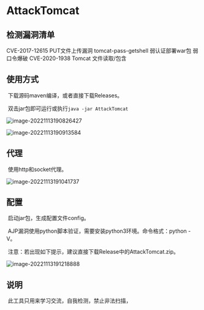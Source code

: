 # AttackTomcat

## 检测漏洞清单

CVE-2017-12615 PUT文件上传漏洞
tomcat-pass-getshell 弱认证部署war包
弱口令爆破
CVE-2020-1938 Tomcat 文件读取/包含

## 使用方式

​	下载源码maven编译，或者直接下载Releases。

​	双击jar包即可运行或执行`java -jar AttackTomcat`

![image-20221113190826427](https://github.com/tpt11fb/AttackTomcat/tree/main/images/image-20221113190826427.png)

![image-20221113190913584](https://github.com/tpt11fb/AttackTomcat/tree/main/images/image-20221113190913584.png)

## 代理

​	使用http和socket代理。

![image-20221113191041737](https://github.com/tpt11fb/AttackTomcat/tree/main/images/image-20221113191041737.png)

## 配置

​	启动jar包，生成配置文件config。

​	AJP漏洞使用python脚本验证，需要安装python3环境。命令格式：python -V。

​	注意：若出现如下提示，建议直接下载Release中的AttackTomcat.zip。

![image-20221113191218888](https://github.com/tpt11fb/AttackTomcat/tree/main/images/image-20221113191218888.png)

## 说明

​	此工具只用来学习交流，自我检测，禁止非法扫描，

